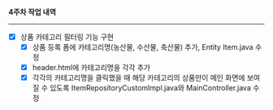 **4주차 작업 내역**

---

- [x] 상품 카테고리 필터링 기능 구현
  - [x] 상품 등록 폼에 카테고리명(농산물, 수산물, 축산물) 추가, Entity Item.java 수정
  - [x] header.html에 카테고리명을 각각 추가
  - [x] 각각의 카테고리명을 클릭했을 때 해당 카테고리의 상품만이 
  메인 화면에 보여질 수 있도록 ItemRepositoryCustomImpl.java와 MainController.java 수정